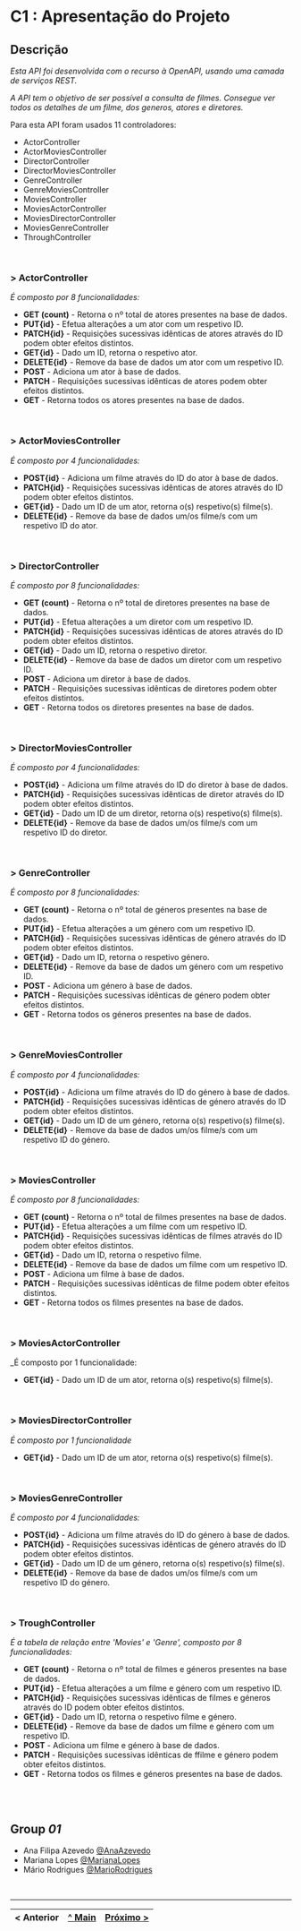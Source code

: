 # C1 : Apresentação do Projeto

## Descrição

_Esta API foi desenvolvida com o recurso à OpenAPI, usando uma camada de serviços REST._

_A API tem o objetivo de ser possível a consulta de filmes. Consegue ver todos os detalhes de um filme, dos generos, atores e diretores._

Para esta API foram usados 11 controladores:
* ActorController
* ActorMoviesController
* DirectorController
* DirectorMoviesController
* GenreController
* GenreMoviesController
* MoviesController
* MoviesActorController
* MoviesDirectorController
* MoviesGenreController
* ThroughController

<br>

### > **ActorController**
_É composto por 8 funcionalidades:_
* **GET (count)** - Retorna o nº total de atores presentes na base de dados.
* **PUT{id}** - Efetua alterações a um ator com um respetivo ID.
* **PATCH{id}** - Requisições sucessivas idênticas de atores através do ID podem obter efeitos distintos.
* **GET{id}** - Dado um ID, retorna o respetivo ator.
* **DELETE{id}** - Remove da base de dados um ator com um respetivo ID. 
* **POST** - Adiciona um ator à base de dados.
* **PATCH** - Requisições sucessivas idênticas de atores podem obter efeitos distintos.
* **GET** - Retorna todos os atores presentes na base de dados.

<br>

### > **ActorMoviesController**
_É composto por 4 funcionalidades:_
* **POST{id}** - Adiciona um filme através do ID do ator à base de dados.
* **PATCH{id}** - Requisições sucessivas idênticas de atores através do ID podem obter efeitos distintos.
* **GET{id}** - Dado um ID de um ator, retorna o(s) respetivo(s) filme(s).
* **DELETE{id}** - Remove da base de dados um/os filme/s com um respetivo ID do ator. 

<br>


### > **DirectorController**
_É composto por 8 funcionalidades:_
* **GET (count)** - Retorna o nº total de diretores presentes na base de dados.
* **PUT{id}** - Efetua alterações a um diretor com um respetivo ID.
* **PATCH{id}** - Requisições sucessivas idênticas de atores através do ID podem obter efeitos distintos.
* **GET{id}** - Dado um ID, retorna o respetivo diretor.
* **DELETE{id}** - Remove da base de dados um diretor com um respetivo ID. 
* **POST** - Adiciona um diretor à base de dados.
* **PATCH** - Requisições sucessivas idênticas de diretores podem obter efeitos distintos.
* **GET** - Retorna todos os diretores presentes na base de dados.

<br>


### > **DirectorMoviesController**
_É composto por 4 funcionalidades:_
* **POST{id}** - Adiciona um filme através do ID do diretor à base de dados.
* **PATCH{id}** - Requisições sucessivas idênticas de diretor através do ID podem obter efeitos distintos.
* **GET{id}** - Dado um ID de um diretor, retorna o(s) respetivo(s) filme(s).
* **DELETE{id}** - Remove da base de dados um/os filme/s com um respetivo ID do diretor. 


<br>

### > **GenreController**
_É composto por 8 funcionalidades:_
* **GET (count)** - Retorna o nº total de géneros presentes na base de dados.
* **PUT{id}** - Efetua alterações a um género com um respetivo ID.
* **PATCH{id}** - Requisições sucessivas idênticas de género através do ID podem obter efeitos distintos.
* **GET{id}** - Dado um ID, retorna o respetivo género.
* **DELETE{id}** - Remove da base de dados um género com um respetivo ID. 
* **POST** - Adiciona um género à base de dados.
* **PATCH** - Requisições sucessivas idênticas de género podem obter efeitos distintos.
* **GET** - Retorna todos os géneros presentes na base de dados.


<br>

### > **GenreMoviesController**
_É composto por 4 funcionalidades:_
* **POST{id}** - Adiciona um filme através do ID do género à base de dados.
* **PATCH{id}** - Requisições sucessivas idênticas de género através do ID podem obter efeitos distintos.
* **GET{id}** - Dado um ID de um género, retorna o(s) respetivo(s) filme(s).
* **DELETE{id}** - Remove da base de dados um/os filme/s com um respetivo ID do género. 


<br>


### > **MoviesController**
_É composto por 8 funcionalidades:_
* **GET (count)** - Retorna o nº total de filmes presentes na base de dados.
* **PUT{id}** - Efetua alterações a um filme com um respetivo ID.
* **PATCH{id}** - Requisições sucessivas idênticas de filmes através do ID podem obter efeitos distintos.
* **GET{id}** - Dado um ID, retorna o respetivo filme.
* **DELETE{id}** - Remove da base de dados um filme com um respetivo ID. 
* **POST** - Adiciona um filme à base de dados.
* **PATCH** - Requisições sucessivas idênticas de filme podem obter efeitos distintos.
* **GET** - Retorna todos os filmes presentes na base de dados.

<br>


### > **MoviesActorController**
_É composto por 1 funcionalidade:
* **GET{id}** - Dado um ID de um ator, retorna o(s) respetivo(s) filme(s).

<br>


### > **MoviesDirectorController**
_É composto por 1 funcionalidade_
* **GET{id}** - Dado um ID de um ator, retorna o(s) respetivo(s) filme(s).

<br>


### > **MoviesGenreController**
_É composto por 4 funcionalidades:_
* **POST{id}** - Adiciona um filme através do ID do género à base de dados.
* **PATCH{id}** - Requisições sucessivas idênticas de género através do ID podem obter efeitos distintos.
* **GET{id}** - Dado um ID de um género, retorna o(s) respetivo(s) filme(s).
* **DELETE{id}** - Remove da base de dados um/os filme/s com um respetivo ID do género. 

<br>


### > **TroughController**
_É a tabela de relação entre 'Movies' e 'Genre', composto por 8 funcionalidades:_
* **GET (count)** - Retorna o nº total de filmes e géneros presentes na base de dados.
* **PUT{id}** - Efetua alterações a um filme e género com um respetivo ID.
* **PATCH{id}** - Requisições sucessivas idênticas de filmes e géneros através do ID podem obter efeitos distintos.
* **GET{id}** - Dado um ID, retorna o respetivo filme e género.
* **DELETE{id}** - Remove da base de dados um filme e género com um respetivo ID. 
* **POST** - Adiciona um filme e género à base de dados.
* **PATCH** - Requisições sucessivas idênticas de ffilme e género podem obter efeitos distintos.
* **GET** - Retorna todos os filmes e géneros presentes na base de dados.

<br>
<br>

## Group _01_


* Ana Filipa Azevedo [@AnaAzevedo](https://github.com/AnaAzevedo2) 
* Mariana Lopes [@MarianaLopes](https://github.com/marlope02) 
* Mário Rodrigues [@MarioRodrigues](https://github.com/MarioRodrigues2304)

<br>

---

|< Anterior | [^ Main](../) | [Próximo >](c2.md)
:--- | :---: | ---: 
